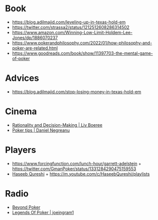 # Book

- https://blog.adilmajid.com/leveling-up-in-texas-hold-em
- https://twitter.com/strassa2/status/1212512608286314502
- https://www.amazon.com/Winning-Low-Limit-Holdem-Lee-Jones/dp/1886070237
- https://www.pokerandphilosophy.com/2022/01/how-philosophy-and-poker-are-related.html
- https://www.goodreads.com/book/show/11397703-the-mental-game-of-poker
  

# Advices

- https://blog.adilmajid.com/stop-losing-money-in-texas-hold-em

# Cinema

- [Rationality and Decision-Making | Liv Boeree](https://m.youtube.com/playlist?list=PLWgq0OZMtwtOWGm5XrZE_omWLSQbFLVAY)
- [Poker tips | Daniel Negreanu](https://m.youtube.com/playlist?list=PL3N4X2KgtefdYT6dGleeoN00XxBbhZZ0V)

# Players

- https://www.forcingfunction.com/lunch-hour/garrett-adelstein + https://twitter.com/GmanPoker/status/1331284290475159553
- [Haseeb Qureshi](https://haseebq.com/glossary) + https://m.youtube.com/c/HaseebQureshi/playlists

# Radio

- [Beyond Poker](https://open.spotify.com/show/1mV7lY0wQ7oU7Nq2qvARsS?si=d7Js3AEjRVyLKmc1K5pLgQ)
- [Legends Of Poker | joeingram1](https://m.youtube.com/playlist?list=PLpkliKJ8JsTTuzD1tgH3o8-XWMdVxrNVO)